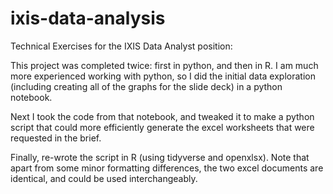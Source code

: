 # ixis-data-analysis
Technical Exercises for the IXIS Data Analyst position:

This project was completed twice: first in python, and then in R. I am much more experienced working with python, so I did the initial data exploration (including creating all of the graphs for the slide deck) in a python notebook.

Next I took the code from that notebook, and tweaked it to make a python script that could more efficiently generate the excel worksheets that were requested in the brief.

Finally, re-wrote the script in R (using tidyverse and openxlsx). Note that apart from some minor formatting differences, the two excel documents are identical, and could be used interchangeably.
